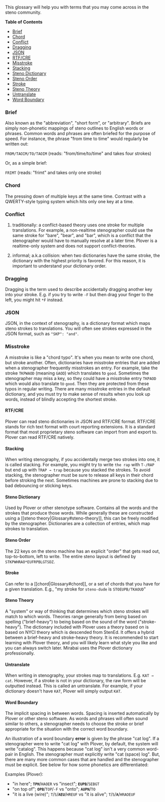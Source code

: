 This glossary will help you with terms that you may come across in the steno community.

**Table of Contents**

- [Brief](#brief)
- [Chord](#chord)
- [Conflict](#conflict)
- [Dragging](#dragging)
- [JSON](#json)
- [RTF/CRE](#rtfcre)
- [Misstroke](#misstroke)
- [Stacking](#stacking)
- [Steno Dictionary](#steno-dictionary)
- [Steno Order](#steno-order)
- [Stroke](#stroke)
- [Steno Theory](#steno-theory)
- [Untranslate](#untranslate)
- [Word Boundary](#word-boundary)

### Brief
    
Also known as the "abbreviation", "short form", or "arbitrary".  Briefs
are simply non-phonetic mappings of steno outlines to English words or
phrases. Common words and phrases are often briefed for the purpose of speed.
For instance, the phrase "from time to time" would regularly be written
out:

`FROM/TAOIM/TO/TAOIM` (reads: "from/time/to/time" and takes four strokes)

Or, as a simple brief:

`FRIMT` (reads: "frimt" and takes only one stroke)

### Chord

The pressing down of multiple keys at the same time. Contrast with a QWERTY-style typing system which hits only one key at a time.

### Conflict

1. traditionally: a conflict-based theory uses one stroke for multiple translations. For example, a non-realtime stenographer could use the same stroke for "bare", "bear", and "bar", which is a conflict that the stenographer would have to manually resolve at a later time. Plover is a realtime-only system and does not support conflict-theories.

2. informal; a.k.a collision: when two dictionaries have the same stroke, the dictionary with the highest priority is favored. For this reason, it is important to understand your dictionary order.

### Dragging

Dragging is the term used to describe accidentally dragging another key into your stroke. E.g. if you try to write `-F` but then drag your finger to the left, you might hit `*F` instead.

### JSON

JSON, in the context of stenography, is a dictionary format which maps steno
strokes to translations. You will often see strokes expressed in the JSON format,
such as `"SKP": "and"`.

### Misstroke

A misstroke is like a "chord typo". It's when you mean to write one chord, but stroke another. Often, dictionaries have misstroke entries that are added when a stenographer frequently misstrokes an entry. For example, take the stroke `TKPWAOD` (meaning `GAOD`) which translates to `good`. Sometimes the stenographer may miss a key, so they could have a misstroke entry `TKPAOD` which would also translate to `good`. Then they are protected from these typos in regular writing. There are many misstroke entries in the default dictionary, and you must try to make sense of results when you look up words, instead of blindly accepting the shortest stroke.

#### RTF/CRE

Plover can read steno dictionaries in JSON and RTF/CRE format. RTF/CRE stands for
rich text format with court reporting extensions. It is a standard format that most
proprietary steno software can import from and export to. Plover can read RTF/CRE
natively.

#### Stacking

When writing stenography, if you accidentally merge two strokes into one, it is called stacking. For example, you might try to write `the rap` with `T-/RAP` but end up with `TRAP → trap` because you stacked the strokes. To avoid stacking, the stenographer must be sure to release all keys in their chord before stroking the next. Sometimes machines are prone to stacking due to bad debouncing or sticking keys.

#### Steno Dictionary

Used by Plover or other stenotype software. Contains all the words and
the strokes that produce those words. While generally these are
constructed using a [[steno theory|Glossary#steno-theory]], this can be freely modified by the
stenographer. Dictionaries are a collection of entries, which map strokes to translation.

#### Steno Order

The 22 keys on the steno machine has an explicit "order" that gets read out,
top-to-bottom, left to write. The entire steno layout is defined by `STKPWHRAO*EUFRPBLGTSDZ`.

#### Stroke

Can refer to a [[chord|Glossary#chord]], or a set of chords that you have for a
given translation. E.g., "my stroke for `steno-dude` is `STOEUPB/TKAOUD`"

#### Steno Theory

A "system" or way of thinking that determines which steno strokes will
match to which words. Theories range generally from being based on
spelling ("brief-heavy") to being based on the sound of the word ("stroke-heavy").
The dictionary included with Plover uses a theory based on is based on NYCI theory
which is descended from StenEd. It offers a hybrid between a brief-heavy and
stroke-heavy theory. It is recommended to start learning with Plover theory, and
you will likely learn what style you like and you can always switch later. Mirabai
uses the Plover dictionary professionally.

#### Untranslate

When writing in stenography, your strokes map to translations. E.g. `KAT → cat`. However, if a stroke is not in your dictionary, the raw form will be outputted instead. This is called an untranslate. For example, if your dictionary doesn't have `KAT`, Plover will simply output `KAT`.

#### Word Boundary

The implicit spacing in between words. Spacing is inserted automatically
by Plover or other steno software. As words and phrases will often sound
similar to others, a stenographer needs to choose the stroke or brief
appropriate for the situation with the correct word boundary.

An illustration of a word boundary **error** is given by the phrase "cat log". If
a stenographer were to write "cat log" with Plover, by default, the system will
write "catalog". This happens because "cat log" isn't a very common word-pair
in English. The stenographer must explicitly write "cat (space) log".
But, there are many more common cases that are handled and the
stenographer must be explicit. See below for how some phonetics are differentiated:

Examples (Plover):

* "in here"; **`TPH`**/`HAOER` vs "insect"; **`EUPB`**/`SEBGT`
* "on top of"; **`OPB`**/`TOP`/`-F` vs "onto"; **`AUPN`**/`TO`
* "it is a live (wire)"; `T`/`S`/**`AEU`**/`HREUF` vs "it is alive"; `T`/`S`/**`A`**/`HRAOEUF`

